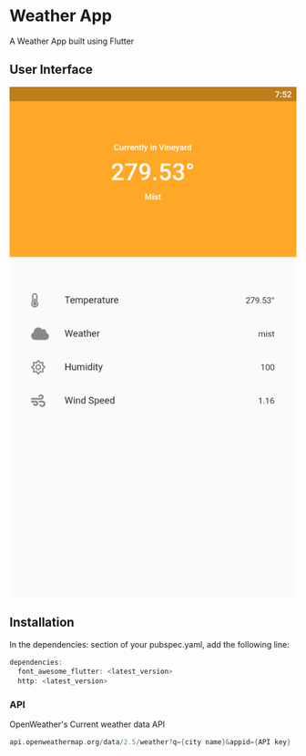 # Weather App

<p>A Weather App built using Flutter</p>

## User Interface

<img src ="images/screen.jpeg">

## Installation

<p>In the dependencies: section of your pubspec.yaml, add the following line:</p>

```dart
dependencies:
  font_awesome_flutter: <latest_version>
  http: <latest_version>
```

### API

<p>OpenWeather's Current weather data API</p>

```dart
api.openweathermap.org/data/2.5/weather?q={city name}&appid={API key}
```
